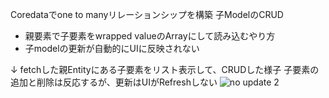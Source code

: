 Coredataでone to manyリレーションシップを構築 子ModelのCRUD
* 親要素で子要素をwrapped valueのArrayにして読み込むやり方
* 子modelの更新が自動的にUIに反映されない

↓ fetchした親Entityにある子要素をリスト表示して、CRUDした様子
子要素の追加と削除は反応するが、更新はUIがRefreshしない
![no update 2](https://user-images.githubusercontent.com/40202387/169655101-8391ecbe-634a-4c07-9392-5805d083c79c.gif)

